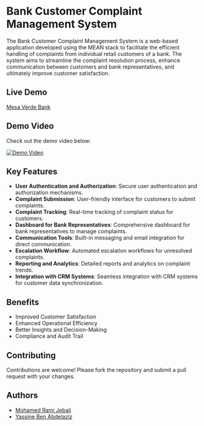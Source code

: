 # Bank Customer Complaint Management System

The Bank Customer Complaint Management System is a web-based application developed using the MEAN stack to facilitate the efficient handling of complaints from individual retail customers of a bank. The system aims to streamline the complaint resolution process, enhance communication between customers and bank representatives, and ultimately improve customer satisfaction.

## Live Demo

<a href="https://webproject-pied.vercel.app/" target="_blank">Mesa Verde Bank</a>

## Demo Video

Check out the demo video below:

[![Demo Video](https://github.com/jebalirami7/mesa-verde-bank/assets/138411253/2f54ca44-1ca2-4f7d-9dad-181176935ab0)](https://github.com/jebalirami7/mesa-verde-bank/assets/138411253/a5f08b26-c3e7-4254-b9a1-5207f44d318d)

## Key Features

- **User Authentication and Authorization**: Secure user authentication and authorization mechanisms.
- **Complaint Submission**: User-friendly interface for customers to submit complaints.
- **Complaint Tracking**: Real-time tracking of complaint status for customers.
- **Dashboard for Bank Representatives**: Comprehensive dashboard for bank representatives to manage complaints.
- **Communication Tools**: Built-in messaging and email integration for direct communication.
- **Escalation Workflow**: Automated escalation workflows for unresolved complaints.
- **Reporting and Analytics**: Detailed reports and analytics on complaint trends.
- **Integration with CRM Systems**: Seamless integration with CRM systems for customer data synchronization.

## Benefits

- Improved Customer Satisfaction
- Enhanced Operational Efficiency
- Better Insights and Decision-Making
- Compliance and Audit Trail

## Contributing

Contributions are welcome! Please fork the repository and submit a pull request with your changes.

## Authors

- [Mohamed Rami Jebali](https://github.com/jebalirami7)
- [Yassine Ben Abdelaziz](https://github.com/YassineBenAbdelaziz)



<!--
---
Thank you for checking out Classic Donkey Kong 2D! We hope you enjoy playing this nostalgic tribute to a classic arcade favorite. If you have any questions or feedback, feel free to reach out. Happy gaming! 🎮🍌
-->
